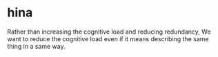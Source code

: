 # hina

Rather than increasing the cognitive load and reducing redundancy, We want to reduce the cognitive load even if it means describing the same thing in a same way.